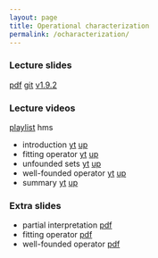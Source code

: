 ```yaml
---
layout: page
title: Operational characterization
permalink: /ocharacterization/
---
```


### Lecture slides

  [pdf](https://github.com/potassco-asp-course/course/releases/download/v1.9.2/ocharacterization.pdf)
  [git](https://github.com/potassco-asp-course/operational-characterization)
  [v1.9.2](https://github.com/potassco-asp-course/course/releases/tag/v1.9.2)

### Lecture videos

  [playlist](https://youtube.com/playlist?list=PL7DBaibuDD9NkCfCqvMGt9VQXujGg56Wf) hms

  * introduction
	[yt](https://youtu.be/IArrXv-8AmI)
	[up](https://mediaup.uni-potsdam.de/Play/29115)
  * fitting operator
	[yt](https://youtu.be/6EK8OqIQJ60)
	[up](https://mediaup.uni-potsdam.de/Play/29142)
  * unfounded sets
	[yt](https://youtu.be/6nu_xqoFwuM)
	[up](https://mediaup.uni-potsdam.de/Play/29223)
  * well-founded operator
	[yt]()
	[up]()
  * summary
	[yt]()
	[up]()

### Extra slides

  * partial interpretation
	[pdf](https://github.com/potassco-asp-course/course/releases/download/v1.9.1/partial-interpretation.pdf)
  * fitting operator
	[pdf](https://github.com/potassco-asp-course/course/releases/download/v1.9.1/fitting-operator.pdf)
  * well-founded operator
	[pdf](https://github.com/potassco-asp-course/course/releases/download/v1.9.1/well-founded-operator.pdf)
